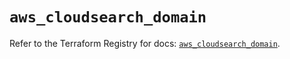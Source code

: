 # `aws_cloudsearch_domain`

Refer to the Terraform Registry for docs: [`aws_cloudsearch_domain`](https://registry.terraform.io/providers/hashicorp/aws/5.95.0/docs/resources/cloudsearch_domain).
